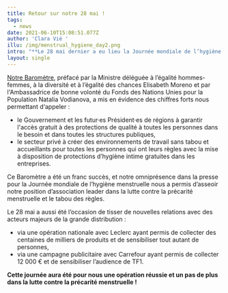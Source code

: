 ```yaml
---
title: Retour sur notre 28 mai !
tags:
  - news
date: 2021-06-10T15:08:51.077Z
author: 'Clara Vié '
illu: /img/menstrual_hygiene_day2.png
intro: "**Le 28 mai dernier a eu lieu la Journée mondiale de l’hygiène menstruelle !** \r\n\n**Publication de notre Baromètre exclusif avec Opinion Way, appel aux dons sur les réseaux sociaux avec la création d’un filtre pour l’occasion, lancement de notre compte Tik Tok, organisation d’une collecte nationale avec Leclerc et les Banques Alimentaires… Retour sur nos différentes opérations lors de cette journée !**"
layout: single
---
```

[Notre Baromètre](https://www.regleselementaires.com/actualites/2021-05-28_faire-couler-de-lencre/), préfacé par la Ministre déléguée à l’égalité hommes-femmes, à la diversité et à l’égalité des chances Elisabeth Moreno et par l'Ambassadrice de bonne volonté du Fonds des Nations Unies pour la Population Natalia Vodianova, a mis en évidence des chiffres forts nous permettant d‘appeler :

* le Gouvernement et les futur·es Président·es de régions à garantir l'accès gratuit à des protections de qualité à toutes les personnes dans le besoin et dans toutes les structures publiques,
* le secteur privé à créer des environnements de travail sans tabou et accueillants pour toutes les personnes qui ont leurs règles avec la mise à disposition de protections d’hygiène intime gratuites dans les entreprises. 



Ce Baromètre a été un franc succès, et notre omniprésence dans la presse pour la Journée mondiale de l’hygiène menstruelle nous a permis d’asseoir notre position d’association leader dans la lutte contre la précarité menstruelle et le tabou des règles.


Le 28 mai a aussi été l’occasion de tisser de nouvelles relations avec des acteurs majeurs de la grande distribution :

* via une opération nationale avec Leclerc ayant permis de collecter des  centaines de milliers de produits et de sensibiliser tout autant de personnes,
* via une campagne publicitaire avec Carrefour ayant permis de collecter 12 000 € et de sensibiliser l’audience de TF1.


**Cette journée aura été pour nous une opération réussie et un pas de plus dans la lutte contre la précarité menstruelle !**
